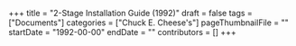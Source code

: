+++
title = "2-Stage Installation Guide (1992)"
draft = false
tags = ["Documents"]
categories = ["Chuck E. Cheese's"]
pageThumbnailFile = ""
startDate = "1992-00-00"
endDate = ""
contributors = []
+++
